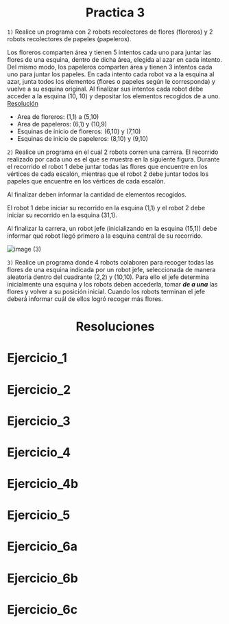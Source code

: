 <h1 align="center">Practica 3</h1>

```1)``` Realice un programa con 2 robots recolectores de flores (floreros) y 2 robots recolectores de papeles (papeleros).

Los floreros comparten área y tienen 5 intentos cada uno para juntar las flores de una esquina, dentro de dicha área, elegida al azar en cada intento. Del mismo modo, los
papeleros comparten área y tienen 3 intentos cada uno para juntar los papeles. En cada intento cada robot va a la esquina al azar, junta todos los elementos (flores o papeles según le corresponda) y vuelve a su esquina original. Al finalizar sus intentos cada robot debe acceder a la esquina (10, 10) y depositar los elementos recogidos de a uno. [Resolución](#Ejercicio_1)
- Area de floreros: (1,1) a (5,10)
- Area de papeleros: (6,1) y (10,9)
- Esquinas de inicio de floreros: (6,10) y (7,10)
- Esquinas de inicio de papeleros: (8,10) y (9,10)

```2)``` Realice un programa en el cual 2 robots corren una carrera. El recorrido realizado por cada uno es el que se muestra en la siguiente figura. Durante el recorrido el robot 1 debe juntar todas las flores que encuentre en los vértices de cada escalón, mientras que el robot 2 debe juntar todos los papeles que encuentre en los vértices de cada escalón.

Al finalizar deben informar la cantidad de elementos recogidos.

El robot 1 debe iniciar su recorrido en la esquina (1,1) y el robot 2 debe iniciar su recorrido en la esquina (31,1).

Al finalizar la carrera, un robot jefe (inicializando en la esquina (15,1)) debe informar qué robot llegó primero a la esquina central de su recorrido.

![image (3)](https://user-images.githubusercontent.com/55964635/139356500-eb817fb0-84b4-497d-9b6f-42a772f2f907.png)

```3)``` Realice un programa donde 4 robots colaboren para recoger todas las flores de una esquina indicada por un robot jefe, seleccionada de manera aleatoria dentro del cuadrante (2,2) y (10,10). Para ello el jefe determina inicialmente una esquina y los robots deben accederla, tomar ***de a una*** las  flores y volver a su posición inicial. Cuando los robots terminan el jefe deberá informar cuál de ellos logró recoger más flores.


<h1 align="center">Resoluciones</h1>

Ejercicio_1
===========

Ejercicio_2
===========

Ejercicio_3
===========

Ejercicio_4
===========

Ejercicio_4b
============

Ejercicio_5
===========

Ejercicio_6a
============

Ejercicio_6b
============

Ejercicio_6c
============

